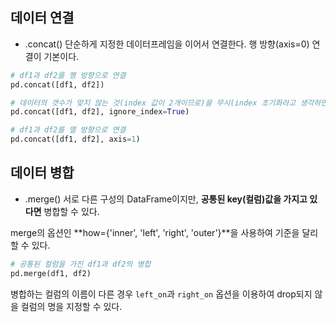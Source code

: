 ## 데이터 연결

- .concat()
단순하게 지정한 데이터프레임을 이어서 연결한다. 행 방향(axis=0) 연결이 기본이다. 

```python 
# df1과 df2를 행 방향으로 연결
pd.concat([df1, df2])

# 데이터의 갯수가 맞지 않는 것(index 값이 2개이므로)을 무시(index 초기화라고 생각하면 된다)하고 연결
pd.concat([df1, df2], ignore_index=True)

# df1과 df2를 열 방향으로 연결
pd.concat([df1, df2], axis=1)
```

## 데이터 병합

- .merge()
서로 다른 구성의 DataFrame이지만, **공통된 key(컬럼)값을 가지고 있다면** 병합할 수 있다.

merge의 옵션인 **how={'inner', 'left', 'right', 'outer'}**을 사용하여 기준을 달리할 수 있다.

```python
# 공통된 컬럼을 가진 df1과 df2의 병합
pd.merge(df1, df2)
```

병합하는 컬럼의 이름이 다른 경우 `left_on`과 `right_on` 옵션을 이용하여 drop되지 않을 컬럼의 명을 지정할 수 있다.